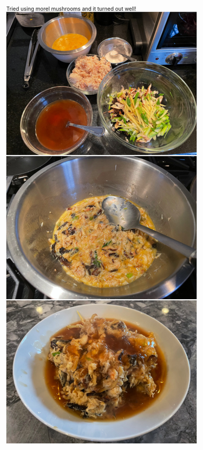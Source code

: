 ---
---
Tried using morel mushrooms and it turned out well!
![mise en place](/images/recipes/kanitama-3.jpg)
![stirring in egg](/images/recipes/kanitama-6.jpg)
![plated](/images/recipes/kanitama-7.jpg)